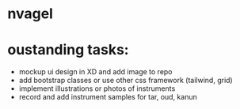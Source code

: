 # nvagel

# oustanding tasks:

* mockup ui design in XD and add image to repo
* add bootstrap classes or use other css framework (tailwind, grid)
* implement illustrations or photos of instruments
* record and add instrument samples for tar, oud, kanun